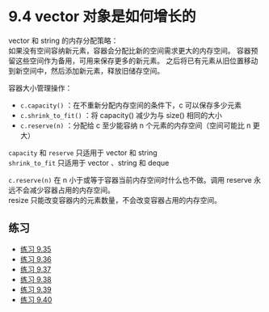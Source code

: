 # 9.4 vector 对象是如何增长的

vector 和 string 的内存分配策略：  
如果没有空间容纳新元素，容器会分配比新的空间需求更大的内存空间。
容器预留这些空间作为备用，可用来保存更多的新元素。
之后将已有元素从旧位置移动到新空间中，然后添加新元素，释放旧储存空间。

容器大小管理操作：

* `c.capacity()` ：在不重新分配内存空间的条件下，c 可以保存多少元素
* `c.shrink_to_fit()` ：将 capacity() 减少为与 size() 相同的大小
* `c.reserve(n)` ：分配给 c 至少能容纳 n 个元素的内存空间（空间可能比 n 更大）

`capacity` 和 `reserve` 只适用于 vector 和 string  
`shrink_to_fit` 只适用于 vector 、string 和 deque

`c.reserve(n)` 在 n 小于或等于容器当前内存空间时什么也不做。调用 reserve 永远不会减少容器占用的内存空间。  
resize 只能改变容器内的元素数量，不会改变容器占用的内存空间。

## 练习

* [练习 9.35](../src/quiz_9.35.md)
* [练习 9.36](../src/quiz_9.36.md)
* [练习 9.37](../src/quiz_9.37.md)
* [练习 9.38](../src/quiz_9.38.cpp)
* [练习 9.39](../src/quiz_9.39.cpp)
* [练习 9.40](../src/quiz_9.40.md)
